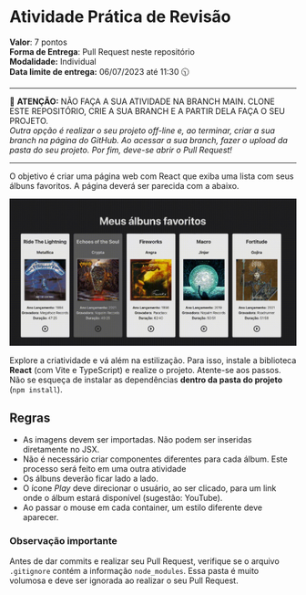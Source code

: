 # Atividade Prática de Revisão

**Valor**: 7 pontos<br>
**Forma de Entrega**: Pull Request neste repositório<br>
**Modalidade:** Individual<br>
**Data limite de entrega:** 06/07/2023 até 11:30 🕥
<hr>

🚨 **ATENÇÃO:** NÃO FAÇA A SUA ATIVIDADE NA BRANCH MAIN. CLONE ESTE REPOSITÓRIO, CRIE A SUA BRANCH E A PARTIR DELA FAÇA O SEU PROJETO.<br>
_Outra opção é realizar o seu projeto off-line e, ao terminar, criar a sua branch na página do GitHub. Ao acessar a sua branch, fazer o upload da pasta do seu projeto. Por fim, deve-se abrir o Pull Request!_

<hr>

O objetivo é criar uma página web com React que exiba uma lista com seus álbuns favoritos. A página deverá ser parecida com a abaixo.

![exemplo](exemplo.gif)

Explore a criatividade e vá além na estilização.
Para isso, instale a biblioteca **React** (com Vite e TypeScript) e realize o projeto. Atente-se aos passos. Não se esqueça de instalar as dependências **dentro da pasta do projeto** (`npm install`).

## Regras

- As imagens devem ser importadas. Não podem ser inseridas diretamente no JSX.
- Não é necessário criar componentes diferentes para cada álbum. Este processo será feito em uma outra atividade
- Os álbuns deverão ficar lado a lado.
- O ícone _Play_ deve direcionar o usuário, ao ser clicado, para um link onde o álbum estará disponível (sugestão: YouTube).
- Ao passar o mouse em cada container, um estilo diferente deve aparecer.

### Observação importante

Antes de dar commits e realizar seu Pull Request, verifique se o arquivo `.gitignore` contém a informação `node_modules`. Essa pasta é muito volumosa e deve ser ignorada ao realizar o seu Pull Request.

